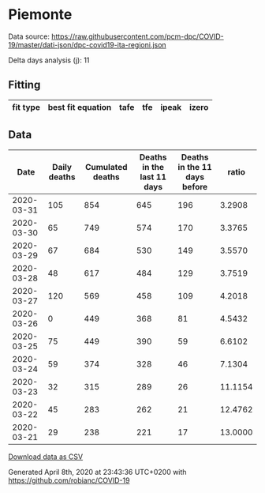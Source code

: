 # Piemonte

Data source: https://raw.githubusercontent.com/pcm-dpc/COVID-19/master/dati-json/dpc-covid19-ita-regioni.json

Delta days analysis (j): 11

## Fitting 
|fit type|best fit equation|tafe|tfe|ipeak|izero|
|-------|-----|--------|------|---|---|

## Data
|Date|Daily deaths|Cumulated deaths|Deaths in the last 11 days|Deaths in the 11 days before|ratio|
|----|----------|-----------|-------|--------------------|-----|
|2020-03-31|105|854|645|196|3.2908|
|2020-03-30|65|749|574|170|3.3765|
|2020-03-29|67|684|530|149|3.5570|
|2020-03-28|48|617|484|129|3.7519|
|2020-03-27|120|569|458|109|4.2018|
|2020-03-26|0|449|368|81|4.5432|
|2020-03-25|75|449|390|59|6.6102|
|2020-03-24|59|374|328|46|7.1304|
|2020-03-23|32|315|289|26|11.1154|
|2020-03-22|45|283|262|21|12.4762|
|2020-03-21|29|238|221|17|13.0000|

[Download data as CSV](COVID-19_piemonte_j11_2020-03-31.csv)

Generated April 8th, 2020 at 23:43:36 UTC+0200 with https://github.com/robianc/COVID-19
